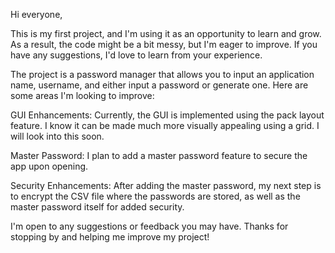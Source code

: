 Hi everyone,

This is my first project, and I'm using it as an opportunity to learn and grow. As a result, the code might be a bit messy, but I'm eager to improve. If you have any suggestions, I'd love to learn from your experience.

The project is a password manager that allows you to input an application name, username, and either input a password or generate one. Here are some areas I'm looking to improve:

GUI Enhancements: Currently, the GUI is implemented using the pack layout feature. I know it can be made much more visually appealing using a grid. I will look into this soon.

Master Password: I plan to add a master password feature to secure the app upon opening.

Security Enhancements: After adding the master password, my next step is to encrypt the CSV file where the passwords are stored, as well as the master password itself for added security.

I'm open to any suggestions or feedback you may have. Thanks for stopping by and helping me improve my project!
